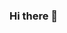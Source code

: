 ### Hi there 👋

<!--
**eldesperado/eldesperado** is a ✨ _special_ ✨ repository because its `README.md` (this file) appears on your GitHub profile.

I'm an iOS engineer practicing engineering manager role. I live in Ho Chi Minh city, Viet Name and currently work at Zalo (VNG Corporation).

### Writing
- 💬 I share what I've learned on software engineering on [my blog](https://trungp.dev/) with a desire to challenge myself by writing down my understanding to reinforce and refine my knowledge.

### Work
- **Zalo / VNG**: built a lot of things at related to social network. Started as an engineer and I ended up managing a team later on.
- **Mirum Agency**: built mobile applications and games for Mirum’s customers (PepsiCo, Samsung) in Swift, Cocos2D, and Android.
- **FPT Software**: built a cross-platform enterprise mobilization solution using Xamarin-iOS framework for a US Insurance client.

If you're interested in my work experience, please read more at [my blog](https://trungp.dev/experience/)

### Contact

Reach me on [LinkedIn](https://www.linkedin.com/in/trungpnn/) or at trungpnn92 (at) gmail.com.
-->

